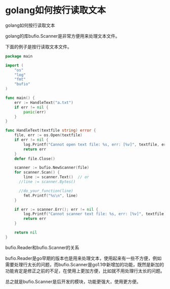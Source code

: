 # golang如何按行读取文本

golang如何按行读取文本

golang的库bufio.Scanner是非常方便用来处理文本文件。

下面的例子是按行读取文本文件。

```go
package main

import (
    "os"
    "log"
    "fmt"
    "bufio"
)

func main() {
    err := HandleText("a.txt")
    if err != nil {
        panic(err)
    }
}

func HandleText(textfile string) error {
    file, err := os.Open(textfile)
    if err != nil {
        log.Printf("Cannot open text file: %s, err: [%v]", textfile, err)
        return err
    }
    defer file.Close()

    scanner := bufio.NewScanner(file)
    for scanner.Scan() {
        line := scanner.Text()  // or
      //line := scanner.Bytes()

      //do_your_function(line)
        fmt.Printf("%s\n", line)
    }

    if err := scanner.Err(); err != nil {
        log.Printf("Cannot scanner text file: %s, err: [%v]", textfile, err)
        return err
    }

    return nil
}
```

bufio.Reader和bufio.Scanner的关系

bufio.Reader是go早期的版本也是用来处理文本，使用起来有一些不方便，例如需要处理行太长的问题，而bufio.Scanner是go1.1中新增加的功能，既然是新加的功能肯定是修正之前的不足，在使用上更加方便，比如就不用处理行太长的问题。

总之就是bufio.Scanner是后开发的模块，功能更强大，使用更方便。